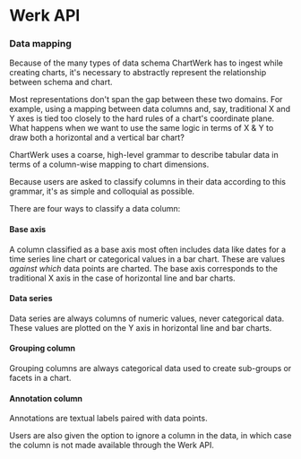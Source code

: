 # Werk API

### Data mapping

Because of the many types of data schema ChartWerk has to ingest while creating charts, it's necessary to abstractly represent the relationship between schema and chart.

Most representations don't span the gap between these two domains. For example, using a mapping between data columns and, say, traditional X and Y axes is tied too closely to the hard rules of a chart's coordinate plane. What happens when we want to use the same logic in terms of X & Y to draw both a horizontal and a vertical bar chart?

ChartWerk uses a coarse, high-level grammar to describe tabular data in terms of a column-wise mapping to chart dimensions.

Because users are asked to classify columns in their data according to this grammar, it's as simple and colloquial as possible.

There are four ways to classify a data column:

#### Base axis

A column classified as a base axis most often includes data like dates for a time series line chart or categorical values in a bar chart. These are values _against which_ data points are charted. The base axis corresponds to the traditional X axis in the case of horizontal line and bar charts.

#### Data series

Data series are always columns of numeric values, never categorical data. These values are plotted on the Y axis in horizontal line and bar charts.

#### Grouping column

Grouping columns are always categorical data used to create sub-groups or facets in a chart.

#### Annotation column

Annotations are textual labels paired with data points.

Users are also given the option to ignore a column in the data, in which case the column is not made available through the Werk API.

